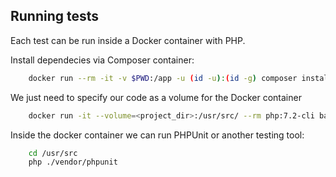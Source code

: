 ## Running tests

Each test can be run inside a Docker container with PHP.

Install dependecies via Composer container:

```bash
    docker run --rm -it -v $PWD:/app -u (id -u):(id -g) composer install
```

We just need to specify our code as a volume for the Docker container

```bash
    docker run -it --volume=<project_dir>:/usr/src/ --rm php:7.2-cli bash
```

Inside the docker container we can run PHPUnit or another testing tool:

```bash
    cd /usr/src
    php ./vendor/phpunit
```
